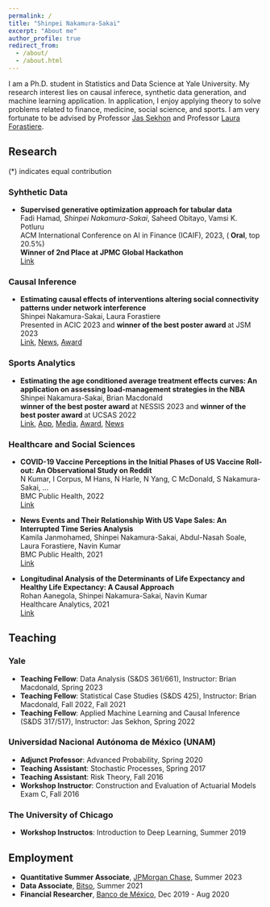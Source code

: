 ```yaml
---
permalink: /
title: "Shinpei Nakamura-Sakai"
excerpt: "About me"
author_profile: true
redirect_from: 
  - /about/
  - /about.html
---
```


I am a Ph.D. student in Statistics and Data Science at Yale University. My research interest lies on causal inferece, synthetic data generation, and machine learning application. In application, I enjoy applying theory to solve problems related to finance, medicine, social science, and sports. I am very fortunate to be advised by Professor [Jas Sekhon](http://sekhon.berkeley.edu/) and Professor [Laura Forastiere](https://ysph.yale.edu/profile/laura_forastiere/).

## Research
(*) indicates equal contribution
### Syhthetic Data
-  <b> Supervised generative optimization approach for tabular data</b>  <br>
Fadi Hamad<sup>*</sup>, Shinpei Nakamura-Sakai<sup>*</sup>, Saheed Obitayo, Vamsi K. Potluru <br>
ACM International Conference on AI in Finance (ICAIF), 2023, (<b> Oral</b>, top 20.5%) <br>
<b>Winner of 2nd Place at JPMC Global Hackathon</b><br>
[Link](https://arxiv.org/abs/2309.05079)

### Causal Inference
- <b> Estimating causal effects of interventions altering social connectivity patterns under network interference</b>  <br> 
  Shinpei Nakamura-Sakai, Laura Forastiere <br>
  Presented in ACIC 2023 and <b> winner of the best poster award </b>  at JSM 2023 <br>
[Link](https://shinnasa.github.io/files/JSM_2023_Poster_Social_Connectivity.pdf), [News](https://statistics.yale.edu/news/shinpei-nakamura-sakai-wins-best-poster-award), [Award](https://community.amstat.org/spaac/awards/poster-award)

### Sports Analytics
- <b> Estimating the age conditioned average treatment effects curves: An application on assessing load-management strategies in the NBA</b>  <br>
  Shinpei Nakamura-Sakai, Brian Macdonald <br>
  <b> winner of the best poster award </b> at NESSIS 2023 and <b> winner of the best poster award </b> at UCSAS 2022 <br>
[Link](https://shinnasa.github.io/files/NESSIS_2023_Poster.pdf), [App](https://snakamura.shinyapps.io/Shiny/), [Media](https://magazine.amstat.org/blog/2023/01/02/uconn-sports-analytics-symposium/), [Award](https://statds.org/events/ucsas2022/), [News](https://statistics.yale.edu/news/congratuations-shinpei-nakamura-sakai-winning-2023-nessis-student-poster-competition)

### Healthcare and Social Sciences
- <b> COVID-19 Vaccine Perceptions in the Initial Phases of US Vaccine Roll-out: An Observational Study on Reddit</b><br>
N Kumar, I Corpus, M Hans, N Harle, N Yang, C McDonald, S Nakamura-Sakai, ... <br>
BMC Public Health, 2022 <br>
[Link](https://link.springer.com/article/10.1186/s12889-022-12824-7)

- <b> News Events and Their Relationship With US Vape Sales: An Interrupted Time Series Analysis</b> <br>
Kamila Janmohamed, Shinpei Nakamura-Sakai, Abdul-Nasah Soale, Laura Forastiere, Navin Kumar<br>
BMC Public Health, 2021 <br>
[Link](https://link.springer.com/article/10.1186/s12889-022-12858-x)

- <b> Longitudinal Analysis of the Determinants of Life Expectancy and Healthy Life Expectancy: A Causal Approach</b> <br>
Rohan Aanegola, Shinpei Nakamura-Sakai, Navin Kumar <br>
Healthcare Analytics, 2021 <br>
[Link](https://www.sciencedirect.com/science/article/pii/S2772442522000077) 

## Teaching
### Yale
- <b>Teaching Fellow</b>: Data Analysis (S&DS 361/661), Instructor: Brian Macdonald, Spring 2023
- <b>Teaching Fellow</b>: Statistical Case Studies (S&DS 425), Instructor: Brian Macdonald, Fall 2022, Fall 2021
- <b>Teaching Fellow</b>: Applied Machine Learning and Causal Inference (S&DS 317/517), Instructor: Jas Sekhon, Spring 2022

### Universidad Nacional Autónoma de México (UNAM)
- <b>Adjunct Professor</b>: Advanced Probability, Spring 2020
- <b>Teaching Assistant</b>: Stochastic Processes, Spring 2017
- <b>Teaching Assistant</b>: Risk Theory, Fall 2016
- <b>Workshop Instructor</b>: Construction and Evaluation of Actuarial Models Exam C, Fall 2016

### The University of Chicago
- <b>Workshop Instructos</b>: Introduction to Deep Learning, Summer 2019

## Employment
- <b>Quantitative Summer Associate</b>, [JPMorgan Chase](https://www.jpmorganchase.com/), Summer 2023
- <b>Data Associate</b>, [Bitso](https://bitso.com/), Summer 2021
- <b>Financial Researcher</b>, [Banco de México](https://www.banxico.org.mx/), Dec 2019 - Aug 2020